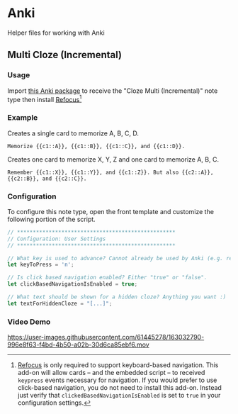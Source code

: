 # Anki
Helper files for working with Anki

## Multi Cloze (Incremental)

### Usage
Import [this Anki package](incremental-multi-cloze/incremental-multi-cloze.apkg) to receive the "Cloze Multi (Incremental)" note type then install [Refocus](https://ankiweb.net/shared/info/1642550423)[^1]

### Example
Creates a single card to memorize A, B, C, D.  
```
Memorize {{c1::A}}, {{c1::B}}, {{c1::C}}, and {{c1::D}}.
```

Creates one card to memorize X, Y, Z and one card to memorize A, B, C.
```
Remember {{c1::X}}, {{c1::Y}}, and {{c1::Z}}. But also {{c2::A}}, {{c2::B}}, and {{c2::C}}. 
```

### Configuration
To configure this note type, open the front template and customize the following portion of the script.
```javascript
// **************************************************
// Configuration: User Settings
// **************************************************

// What key is used to advance? Cannot already be used by Anki (e.g. return, space bar, etc)
let keyToPress = 'n';

// Is click based navigation enabled? Either "true" or "false". 
let clickBasedNavigationIsEnabled = true;

// What text should be shown for a hidden cloze? Anything you want :)
let textForHiddenCloze = "[...]";
```

### Video Demo
https://user-images.githubusercontent.com/61445278/163032790-996e8f63-f4bd-4b50-a02b-30d6ca85ebf6.mov

[^1]: [Refocus](https://ankiweb.net/shared/info/1642550423) is only required to support keyboard-based navigation. This add-on will allow cards – and the embedded script – to received `keypress` events necessary for navigation. If you would prefer to use click-based navigation[^2], you do not need to install this add-on. Instead just verify that `clickedBasedNavigationIsEnabled` is set to `true` in your configuration settings.

[^2]: The click-based navigation implementation is based on [itraveller's script](https://anki.tenderapp.com/discussions/ankidesktop/16538-opening-clozes-one-a-time). However, I do not recommend using itraveller's script because it gives hidden clozes the same length as their answer. This means you may end up memorizing answers based on their cloze-length rather than true memorization. To prevent this, the `incremental-multi-cloze` script makes all hidden clozes appear as "[...]" by default. 

